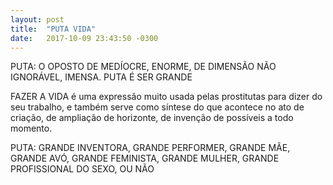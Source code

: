 ```yaml
---
layout: post
title:  "PUTA VIDA"
date:   2017-10-09 23:43:50 -0300
---
```


PUTA: O OPOSTO DE MEDÍOCRE, ENORME, DE DIMENSÃO NÃO IGNORÁVEL, IMENSA. PUTA É
SER GRANDE

FAZER A VIDA é uma expressão muito usada pelas prostitutas para dizer do seu
trabalho, e também serve como síntese do que acontece no ato de criação, de
ampliação de horizonte, de invenção de possíveis a todo momento.

PUTA: GRANDE INVENTORA, GRANDE PERFORMER, GRANDE MÃE, GRANDE AVÓ, GRANDE
FEMINISTA, GRANDE MULHER, GRANDE PROFISSIONAL DO SEXO, OU NÃO
